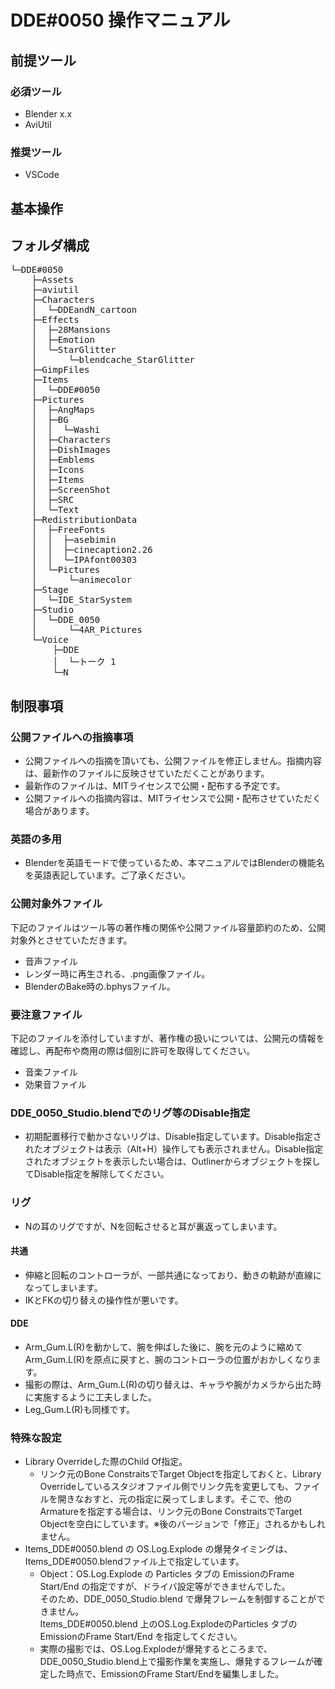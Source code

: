 ﻿# DDE#0050 操作マニュアル
## 前提ツール
### 必須ツール
* Blender x.x
* AviUtil
### 推奨ツール
* VSCode
## 基本操作
## フォルダ構成
<pre>
└─DDE#0050
    ├─Assets
    ├─aviutil
    ├─Characters
    │  └─DDEandN_cartoon
    ├─Effects
    │  ├─28Mansions
    │  ├─Emotion
    │  └─StarGlitter
    │      └─blendcache_StarGlitter
    ├─GimpFiles
    ├─Items
    │  └─DDE#0050
    ├─Pictures
    │  ├─AngMaps
    │  ├─BG
    │  │  └─Washi
    │  ├─Characters
    │  ├─DishImages
    │  ├─Emblems
    │  ├─Icons
    │  ├─Items
    │  ├─ScreenShot
    │  ├─SRC
    │  └─Text
    ├─RedistributionData
    │  ├─FreeFonts
    │  │  ├─asebimin
    │  │  ├─cinecaption2.26
    │  │  └─IPAfont00303
    │  └─Pictures
    │      └─animecolor
    ├─Stage
    │  └─IDE_StarSystem
    ├─Studio
    │  └─DDE_0050
    │      └─4AR_Pictures
    └─Voice
        ├─DDE
        │  └─トーク 1
        └─N
</pre>
<a id="limitations"></a>
## 制限事項
### 公開ファイルへの指摘事項
* 公開ファイルへの指摘を頂いても、公開ファイルを修正しません。指摘内容は、最新作のファイルに反映させていただくことがあります。
* 最新作のファイルは、MITライセンスで公開・配布する予定です。
* 公開ファイルへの指摘内容は、MITライセンスで公開・配布させていただく場合があります。
### 英語の多用
* Blenderを英語モードで使っているため、本マニュアルではBlenderの機能名を英語表記しています。ご了承ください。
### 公開対象外ファイル
下記のファイルはツール等の著作権の関係や公開ファイル容量節約のため、公開対象外とさせていただきます。
* 音声ファイル
* レンダー時に再生される、.png画像ファイル。
* BlenderのBake時の.bphysファイル。
### 要注意ファイル
下記のファイルを添付していますが、著作権の扱いについては、公開元の情報を確認し、再配布や商用の際は個別に許可を取得してください。
* 音楽ファイル
* 効果音ファイル
### DDE_0050_Studio.blendでのリグ等のDisable指定
* 初期配置移行で動かさないリグは、Disable指定しています。Disable指定されたオブジェクトは表示（Alt+H）操作しても表示されません。Disable指定されたオブジェクトを表示したい場合は、Outlinerからオブジェクトを探してDisable指定を解除してください。
### リグ
* Nの耳のリグですが、Nを回転させると耳が裏返ってしまいます。
#### 共通
* 伸縮と回転のコントローラが、一部共通になっており、動きの軌跡が直線になってしまいます。
* IKとFKの切り替えの操作性が悪いです。
#### DDE
* Arm_Gum.L(R)を動かして、腕を伸ばした後に、腕を元のように縮めてArm_Gum.L(R)を原点に戻すと、腕のコントローラの位置がおかしくなります。
* 撮影の際は、Arm_Gum.L(R)の切り替えは、キャラや腕がカメラから出た時に実施するように工夫しました。
* Leg_Gum.L(R)も同様です。
### 特殊な設定
* Library Overrideした際のChild Of指定。
  * リンク元のBone ConstraitsでTarget Objectを指定しておくと、Library Overrideしているスタジオファイル側でリンク先を変更しても、ファイルを開きなおすと、元の指定に戻ってしまします。そこで、他のArmatureを指定する場合は、リンク元のBone ConstraitsでTarget Objectを空白にしています。※後のバージョンで「修正」されるかもしれません。
* Items_DDE#0050.blend の OS.Log.Explode の爆発タイミングは、Items_DDE#0050.blendファイル上で指定しています。
  * Object：OS.Log.Explode の Particles タブの EmissionのFrame Start/End の指定ですが、ドライバ設定等ができませんでした。  
  そのため、DDE_0050_Studio.blend で爆発フレームを制御することができません。  
  Items_DDE#0050.blend 上のOS.Log.ExplodeのParticles タブの EmissionのFrame Start/End を指定してください。  
  * 実際の撮影では、OS.Log.Explodeが爆発するところまで、DDE_0050_Studio.blend上で撮影作業を実施し、爆発するフレームが確定した時点で、EmissionのFrame Start/Endを編集しました。